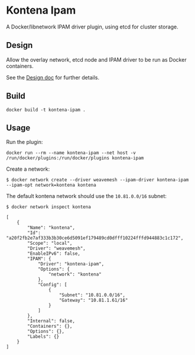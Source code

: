 # Kontena Ipam

A Docker/libnetwork IPAM driver plugin, using etcd for cluster storage.

## Design

Allow the overlay network, etcd node and IPAM driver to be run as Docker containers.

See the [Design doc](/docs/design.md) for further details.

## Build

    docker build -t kontena-ipam .

## Usage

Run the plugin:

    docker run --rm --name kontena-ipam --net host -v /run/docker/plugins:/run/docker/plugins kontena-ipam

Create a network:

    $ docker network create --driver weavemesh --ipam-driver kontena-ipam --ipam-opt network=kontena kontena

The default kontena network should use the `10.81.0.0/16` subnet:

    $ docker network inspect kontena

```
[
    {
        "Name": "kontena",
        "Id": "a20f2fb2e7af333b3b30ce6d5091ef179489cd0dfff10224fffd944883c1c172",
        "Scope": "local",
        "Driver": "weavemesh",
        "EnableIPv6": false,
        "IPAM": {
            "Driver": "kontena-ipam",
            "Options": {
                "network": "kontena"
            },
            "Config": [
                {
                    "Subnet": "10.81.0.0/16",
                    "Gateway": "10.81.1.61/16"
                }
            ]
        },
        "Internal": false,
        "Containers": {},
        "Options": {},
        "Labels": {}
    }
]
```
